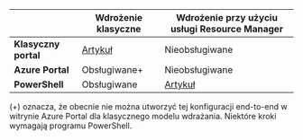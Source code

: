 |  | **Wdrożenie klasyczne**  |  **Wdrożenie przy użyciu usługi Resource Manager**  |
|----------------------------------------|--------------|------------------------|
| **Klasyczny portal** | [Artykuł](../articles/vpn-gateway/vpn-gateway-point-to-site-create.md) | Nieobsługiwane |
| **Azure Portal** |  Obsługiwane+  |  Nieobsługiwane  |
| **PowerShell** | Obsługiwane | [Artykuł](../articles/vpn-gateway/vpn-gateway-howto-point-to-site-rm-ps.md)|

(+) oznacza, że obecnie nie można utworzyć tej konfiguracji end-to-end w witrynie Azure Portal dla klasycznego modelu wdrażania. Niektóre kroki wymagają programu PowerShell.


<!--HONumber=Sep16_HO3-->


